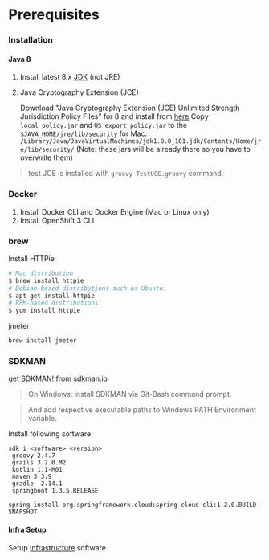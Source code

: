 Prerequisites
=============


### Installation 

####  Java 8
1. Install latest 8.x [JDK](http://www.oracle.com/technetwork/java/javase/downloads/index.html) (not JRE)
2. Java Cryptography Extension (JCE)

    Download  "Java Cryptography Extension (JCE) Unlimited Strength Jurisdiction Policy Files" for 8 and install from [here](http://www.oracle.com/technetwork/java/javase/downloads/index.html)
    Copy `local_policy.jar` and `US_export_policy.jar` to the `$JAVA_HOME/jre/lib/security` 
    for Mac: `/Library/Java/JavaVirtualMachines/jdk1.8.0_101.jdk/Contents/Home/jre/lib/security/`
    (Note: these jars will be already there so you have to overwrite them)

> test JCE is installed with `groovy TestUCE.groovy` command.

### Docker
1. Install Docker CLI and Docker Engine (Mac or Linux only)
2. Install OpenShift 3 CLI

### brew
Install HTTPie
```bash
# Mac distribution
$ brew install httpie
# Debian-based distributions such as Ubuntu:
$ apt-get install httpie
# RPM-based distributions:
$ yum install httpie
```
jmeter
```bash
brew install jmeter
```

### SDKMAN
get SDKMAN! from sdkman.io 

> On Windows: install SDKMAN via Git-Bash command prompt.

> And add respective executable paths to Windows PATH Environment variable.

Install following software 

    sdk i <software> <version>
     groovy 2.4.7
     grails 3.2.0.M2
     kotlin 1.1-M01
     maven 3.3.9
     gradle  2.14.1
     springboot 1.3.5.RELEASE

```
spring install org.springframework.cloud:spring-cloud-cli:1.2.0.BUILD-SNAPSHOT
```

 
#### Infra Setup
Setup [Infrastructure](./infra) software. 

 
